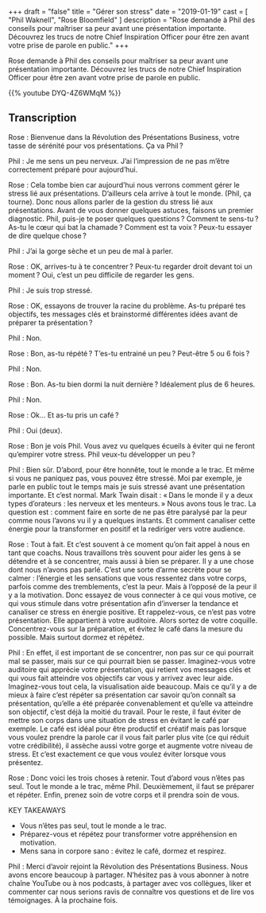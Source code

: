 +++
draft 		= "false"
title 		= "Gérer son stress"
date		= "2019-01-19"
cast		= [ "Phil Waknell", "Rose Bloomfield" ]
description	= "Rose demande à Phil des conseils pour maîtriser sa peur avant une présentation importante. Découvrez les trucs de notre Chief Inspiration Officer pour être zen avant votre prise de parole en public."
+++

Rose demande à Phil des conseils pour maîtriser sa peur avant une présentation importante. Découvrez les trucs de notre Chief Inspiration Officer pour être zen avant votre prise de parole en public.

{{% youtube DYQ-4Z6WMqM %}}

## Transcription
Rose : Bienvenue dans la Révolution des Présentations Business, votre tasse de sérénité pour vos présentations. Ça va Phil ?

Phil : Je me sens un peu nerveux. J’ai l’impression de ne pas m’être correctement préparé pour aujourd’hui. 

Rose : Cela tombe bien car aujourd’hui nous verrons comment gérer le stress lié aux présentations. D’ailleurs cela arrive à tout le monde. (Phil, ça tourne). Donc nous allons parler de la gestion du stress lié aux présentations. Avant de vous donner quelques astuces, faisons un premier diagnostic. Phil, puis-je te poser quelques questions ? Comment te sens-tu ? As-tu le cœur qui bat la chamade ? Comment est ta voix ? Peux-tu essayer de dire quelque chose ? 

Phil : J’ai la gorge sèche et un peu de mal à parler. 

Rose : OK, arrives-tu à te concentrer ? Peux-tu regarder droit devant toi un moment ? Oui, c’est un peu difficile de regarder les gens. 

Phil : Je suis trop stressé. 

Rose : OK, essayons de trouver la racine du problème. As-tu préparé tes objectifs, tes messages clés et brainstormé différentes idées avant de préparer ta présentation ? 

Phil : Non.  

Rose : Bon, as-tu répété ? T’es-tu entrainé un peu ? Peut-être 5 ou 6 fois ? 

Phil : Non.  

Rose : Bon. As-tu bien dormi la nuit dernière ? Idéalement plus de 6 heures. 

Phil : Non. 

Rose : Ok… Et as-tu pris un café ? 

Phil : Oui (deux). 

Rose : Bon je vois Phil. Vous avez vu quelques écueils à éviter qui ne feront qu’empirer votre stress. Phil veux-tu développer un peu ? 

Phil : Bien sûr. D’abord, pour être honnête, tout le monde a le trac. Et même si vous ne paniquez pas, vous pouvez être stressé. Moi par exemple, je parle en public tout le temps mais je suis stressé avant une présentation importante. Et c’est normal. Mark Twain disait : « Dans le monde il y a deux types d’orateurs : les nerveux et les menteurs. » Nous avons tous le trac. La question est : comment faire en sorte de ne pas être paralysé par la peur comme nous l’avons vu il y a quelques instants. Et comment canaliser cette énergie pour la transformer en positif et la rediriger vers votre audience.  

Rose : Tout à fait. Et c’est souvent à ce moment qu’on fait appel à nous en tant que coachs. Nous travaillons très souvent pour aider les gens à se détendre et à se concentrer, mais aussi à bien se préparer. Il y a une chose dont nous n’avons pas parlé. C’est une sorte d’arme secrète pour se calmer : l’énergie et les sensations que vous ressentez dans votre corps, parfois comme des tremblements, c’est la peur. Mais à l’opposé de la peur il y a la motivation. Donc essayez de vous connecter à ce qui vous motive, ce qui vous stimule dans votre présentation afin d’inverser la tendance et canaliser ce stress en énergie positive. Et rappelez-vous, ce n’est pas votre présentation. Elle appartient à votre auditoire. Alors sortez de votre coquille. Concentrez-vous sur la préparation, et évitez le café dans la mesure du possible. Mais surtout dormez et répétez.  

Phil : En effet, il est important de se concentrer, non pas sur ce qui pourrait mal se passer, mais sur ce qui pourrait bien se passer. Imaginez-vous votre auditoire qui apprécie votre présentation, qui retient vos messages clés et qui vous fait atteindre vos objectifs car vous y arrivez avec leur aide. Imaginez-vous tout cela, la visualisation aide beaucoup. Mais ce qu’il y a de mieux à faire c’est répéter sa présentation car savoir qu’on connaît sa présentation, qu’elle a été préparée convenablement et qu’elle va atteindre son objectif, c’est déjà la moitié du travail. Pour le reste, il faut éviter de mettre son corps dans une situation de stress en évitant le café par exemple. Le café est idéal pour être productif et créatif mais pas lorsque vous voulez prendre la parole car il vous fait parler plus vite (ce qui réduit votre crédibilité), il assèche aussi votre gorge et augmente votre niveau de stress. Et c’est exactement ce que vous voulez éviter lorsque vous présentez.  

Rose : Donc voici les trois choses à retenir. Tout d’abord vous n’êtes pas seul. Tout le monde a le trac, même Phil. Deuxièmement, il faut se préparer et répéter. Enfin, prenez soin de votre corps et il prendra soin de vous.  
 
KEY TAKEAWAYS 

* Vous n’êtes pas seul, tout le monde a le trac. 
* Préparez-vous et répétez pour transformer votre appréhension en motivation. 
* Mens sana in corpore sano : évitez le café, dormez et respirez. 
 
Phil : Merci d’avoir rejoint la Révolution des Présentations Business. Nous avons encore beaucoup à partager. N’hésitez pas à vous abonner à notre chaîne YouTube ou à nos podcasts, à partager avec vos collègues, liker et commenter car nous serions ravis de connaître vos questions et de lire vos témoignages. À la prochaine fois. 
 